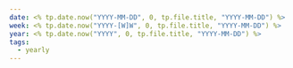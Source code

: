 ```yaml
---
date: <% tp.date.now("YYYY-MM-DD", 0, tp.file.title, "YYYY-MM-DD") %>
week: <% tp.date.now("YYYY-[W]W", 0, tp.file.title, "YYYY-MM-DD") %>
year: <% tp.date.now("YYYY", 0, tp.file.title, "YYYY-MM-DD") %>
tags:
  - yearly
---
```

